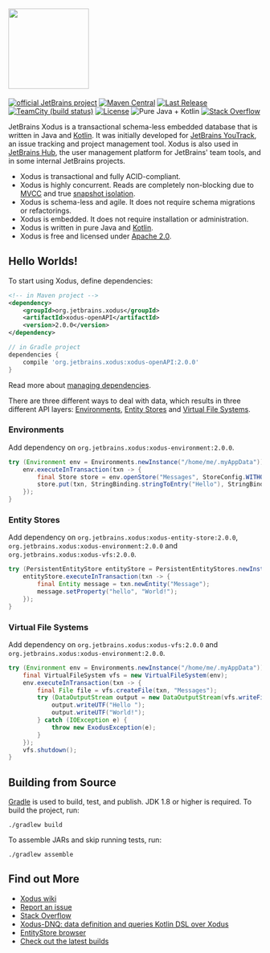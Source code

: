 # <a href="https://github.com/JetBrains/xodus/wiki"><img src="https://raw.githubusercontent.com/wiki/jetbrains/xodus/xodus.png" width=160></a>

[![official JetBrains project](https://jb.gg/badges/official.svg)](https://confluence.jetbrains.com/display/ALL/JetBrains+on+GitHub)
[![Maven Central](https://maven-badges.herokuapp.com/maven-central/org.jetbrains.xodus/xodus-openAPI/badge.svg)](https://search.maven.org/#search%7Cga%7C1%7Corg.jetbrains.xodus%20-dnq%20-time)
[![Last Release](https://img.shields.io/github/release-date/jetbrains/xodus.svg?logo=github)](https://github.com/jetbrains/xodus/releases/latest)
[![TeamCity (build status)](https://img.shields.io/teamcity/http/teamcity.jetbrains.com/s/Xodus_Build.svg)](https://teamcity.jetbrains.com/viewType.html?buildTypeId=Xodus_Build&branch_Xodus=<default>&guest=1)
[![License](https://img.shields.io/badge/License-Apache%202.0-blue.svg)](https://www.apache.org/licenses/LICENSE-2.0.html)
![Pure Java + Kotlin](https://img.shields.io/badge/100%25-java%2bkotlin-orange.svg)
[![Stack Overflow](https://img.shields.io/:stack%20overflow-xodus-brightgreen.svg)](https://stackoverflow.com/questions/tagged/xodus)

JetBrains Xodus is a transactional schema-less embedded database that is written in Java and [Kotlin](https://kotlinlang.org).
It was initially developed for [JetBrains YouTrack](https://jetbrains.com/youtrack), an issue tracking and project
management tool. Xodus is also used in [JetBrains Hub](https://jetbrains.com/hub), the user management platform
for JetBrains' team tools, and in some internal JetBrains projects.

- Xodus is transactional and fully ACID-compliant.
- Xodus is highly concurrent. Reads are completely non-blocking due to [MVCC](https://en.wikipedia.org/wiki/Multiversion_concurrency_control) and
true [snapshot isolation](https://en.wikipedia.org/wiki/Snapshot_isolation).
- Xodus is schema-less and agile. It does not require schema migrations or refactorings.
- Xodus is embedded. It does not require installation or administration.
- Xodus is written in pure Java and [Kotlin](https://kotlinlang.org).
- Xodus is free and licensed under [Apache 2.0](https://www.apache.org/licenses/LICENSE-2.0.html).

## Hello Worlds!

To start using Xodus, define dependencies:
```xml
<!-- in Maven project -->
<dependency>
    <groupId>org.jetbrains.xodus</groupId>
    <artifactId>xodus-openAPI</artifactId>
    <version>2.0.0</version>
</dependency>
```
```groovy
// in Gradle project
dependencies {
    compile 'org.jetbrains.xodus:xodus-openAPI:2.0.0'
}
```
Read more about [managing dependencies](https://github.com/JetBrains/xodus/wiki/Managing-Dependencies).

There are three different ways to deal with data, which results in three different API layers: [Environments](https://github.com/JetBrains/xodus/wiki/Environments), [Entity Stores](https://github.com/JetBrains/xodus/wiki/Entity-Stores) and [Virtual File Systems](https://github.com/JetBrains/xodus/wiki/Virtual-File-Systems).
 
### Environments

Add dependency on `org.jetbrains.xodus:xodus-environment:2.0.0`.

```java
try (Environment env = Environments.newInstance("/home/me/.myAppData")) {
    env.executeInTransaction(txn -> {
        final Store store = env.openStore("Messages", StoreConfig.WITHOUT_DUPLICATES, txn);
        store.put(txn, StringBinding.stringToEntry("Hello"), StringBinding.stringToEntry("World!"));
    });
}
```
### Entity Stores

Add dependency on `org.jetbrains.xodus:xodus-entity-store:2.0.0`, `org.jetbrains.xodus:xodus-environment:2.0.0` and `org.jetbrains.xodus:xodus-vfs:2.0.0`.

```java
try (PersistentEntityStore entityStore = PersistentEntityStores.newInstance("/home/me/.myAppData")) {
    entityStore.executeInTransaction(txn -> {
        final Entity message = txn.newEntity("Message");
        message.setProperty("hello", "World!");
    });
}
```
### Virtual File Systems

Add dependency on `org.jetbrains.xodus:xodus-vfs:2.0.0` and `org.jetbrains.xodus:xodus-environment:2.0.0`.

```java
try (Environment env = Environments.newInstance("/home/me/.myAppData")) {
    final VirtualFileSystem vfs = new VirtualFileSystem(env);
    env.executeInTransaction(txn -> {
        final File file = vfs.createFile(txn, "Messages");
        try (DataOutputStream output = new DataOutputStream(vfs.writeFile(txn, file))) {
            output.writeUTF("Hello ");
            output.writeUTF("World!");
        } catch (IOException e) {
            throw new ExodusException(e);
        }
    });
    vfs.shutdown();
}
```

## Building from Source
[Gradle](https://www.gradle.org) is used to build, test, and publish. JDK 1.8 or higher is required. To build the project, run:

    ./gradlew build

To assemble JARs and skip running tests, run:

    ./gradlew assemble

## Find out More
- [Xodus wiki](https://github.com/JetBrains/xodus/wiki)
- [Report an issue](https://youtrack.jetbrains.com/issues/XD)
- [Stack Overflow](https://stackoverflow.com/questions/tagged/xodus)
- [Xodus-DNQ: data definition and queries Kotlin DSL over Xodus](https://github.com/JetBrains/xodus-dnq)
- [EntityStore browser](https://github.com/JetBrains/xodus-entity-browser)
- [Check out the latest builds](https://teamcity.jetbrains.com/viewType.html?buildTypeId=Xodus_Build)
